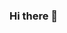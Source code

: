 ### Hi there 👋

<!--
**sobin98/sobin98** is a ✨ _special_ ✨ repository because its `README.md` (this file) appears on your GitHub profile.

Here are some ideas to get you started:

- 🔭 I’m currently working on ...
- 🌱 I’m currently learning ...
- 👯 I’m looking to collaborate on ...
- 🤔 I’m looking for help with ...
- 💬 Ask me about ...
- 📫 How to reach me: ...
- 😄 Pronouns: ...
- ⚡ Fun fact: ...
Hanyang ERICA
software, math

skills: 
HW: VHDL
Programming Language: python, C, java, dart, R
Front: html,css,flutter
Back: mysql,oracle,bash shell script




경력: bash shell script,python
-->
